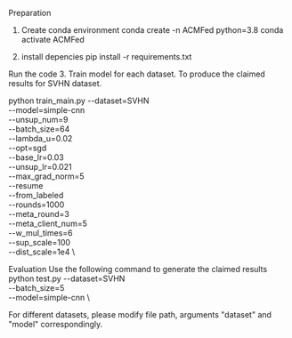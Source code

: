 Preparation
1. Create conda environment
 conda create -n ACMFed python=3.8
 conda activate ACMFed

2. install depencies
 pip install -r requirements.txt

Run the code
3. Train model for each dataset. To produce the claimed results for SVHN dataset.

python train_main.py --dataset=SVHN \
	--model=simple-cnn \
	--unsup_num=9 \
	--batch_size=64 \
	--lambda_u=0.02 \
	--opt=sgd \
	--base_lr=0.03 \
	--unsup_lr=0.021 \
	--max_grad_norm=5 \
	--resume \
	--from_labeled \
	--rounds=1000 \
	--meta_round=3 \
	--meta_client_num=5 \
	--w_mul_times=6 \
	--sup_scale=100 \
	--dist_scale=1e4 \

 Evaluation
 Use the following command to generate the claimed results
 python test.py --dataset=SVHN \
	--batch_size=5 \
	--model=simple-cnn \

 For different datasets, please modify file path, arguments "dataset" and "model" correspondingly.
 

